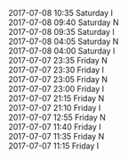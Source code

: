 2017-07-08 10:35 Saturday  I  
2017-07-08 09:40 Saturday  N  
2017-07-08 09:35 Saturday  I  
2017-07-08 04:05 Saturday  N  
2017-07-08 04:00 Saturday  I  
2017-07-07 23:35 Friday  N  
2017-07-07 23:30 Friday  I  
2017-07-07 23:05 Friday  N  
2017-07-07 23:00 Friday  I  
2017-07-07 21:15 Friday  N  
2017-07-07 21:10 Friday  I  
2017-07-07 12:55 Friday  N  
2017-07-07 11:40 Friday  I  
2017-07-07 11:35 Friday  N  
2017-07-07 11:15 Friday  I  

